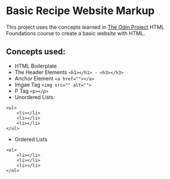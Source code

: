 # Basic Recipe Website Markup
This project uses the concepts learned in [The Odin Project](https://www.theodinproject.com) HTML Foundations course to create a basic website with HTML.
## Concepts used:
- HTML Boilerplate
- The Header Elements `<h1></h1> - <h3></h3>`
- Anchor Element `<a href=""></a>`
- Imgae Tag `<img src="" alt="">`
- P Tag `<p></p>`
- Unordered Lists:
```
<ul>
    <li></li>
    <li></li>
    <li></li>
</ul>
```
- Ordered Lists
```
<ol>
    <li></li>
    <li></li>
    <li></li>
</ol>
```